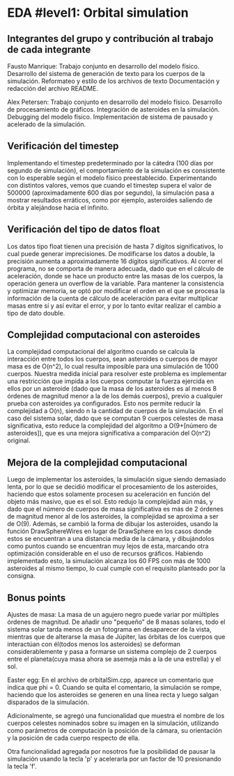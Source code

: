 # EDA #level1: Orbital simulation

## Integrantes del grupo y contribución al trabajo de cada integrante

Fausto Manrique: Trabajo conjunto en desarrollo del modelo físico. Desarrollo del sistema de
generación de texto para los cuerpos de la simulación. Reformateo y estilo de los archivos de texto
Documentación y redacción del archivo README.

Alex Petersen: Trabajo conjunto en desarrollo del modelo físico. Desarrollo de procesamiento de 
gráficos. Integración de asteroides en la simulación. Debugging del modelo físico. Implementación 
de sistema de pausado y acelerado de la simulación.

## Verificación del timestep

Implementando el timestep predeterminado por la cátedra (100 días por segundo de simulación), el 
comportamiento de la simulación es consistente con lo esperable según el modelo físico 
preestablecido. Experimentando con distintos valores, vemos que cuando el timestep supera el valor
de 500000 (aproximadamente 600 días por segundo), la simulación pasa a mostrar resultados erráticos,
como por ejemplo, asteroides saliendo de órbita y alejándose hacia el infinito. 

## Verificación del tipo de datos float

Los datos tipo float tienen una precisión de hasta 7 dígitos significativos, lo cual puede generar 
imprecisiones. De modificarse los datos a double, la precisión aumenta a aproximadamente 16 dígitos
significativos. Al correr el programa, no se comporta de manera adecuada, dado que en el cálculo de 
aceleración, donde se hace un producto entre las masas de los cuerpos, la operación genera un 
overflow de la variable. Para mantener la consistencia y optimizar memoria, se optó por modificar el 
orden en el que se procesa la información de la cuenta de cálculo de aceleración para evitar 
multiplicar masas entre sí y así evitar el error, y por lo tanto evitar realizar el cambio a tipo de 
dato double.

## Complejidad computacional con asteroides

La complejidad computacional del algoritmo cuando se calcula la interacción entre todos los 
cuerpos, sean asteroides o cuerpos de mayor masa es de O(n^2), lo cual resulta imposible para una
simulación de 1000 cuerpos. Nuestra medida inicial para resolver este problema es implementar una
restricción que impida a los cuerpos computar la fuerza ejercida en ellos por un asteroide (dado 
que la masa de los asteroides es al menos 8 órdenes de magnitud menor a la de los demás cuerpos), 
previo a cualquier prueba con asteroides ya configurados. Esto nos permite reducir la complejidad
a O(n), siendo n la cantidad de cuerpos de la simulación. En el caso del sistema solar, dado que se
computan 9 cuerpos celestes de masa significativa, esto reduce la complejidad del algoritmo a 
O(9+[número de asteroides]), que es una mejora significativa a comparación del O(n^2) original.

## Mejora de la complejidad computacional

Luego de implementar los asteroides, la simulación sigue siendo demasiado lenta, por lo que se 
decidió modificar el procesamiento de los asteroides, haciendo que estos solamente procesen su
aceleración en función del objeto más masivo, que es el sol. Esto redujo la complejidad aún más,
y dado que el número de cuerpos de masa significativa es más de 2 órdenes de magnitud menor al de 
los asteroides, la complejidad se aproxima a ser de O(9). Además, se cambió la forma de dibujar
los asteroides, usando la función DrawSphereWires en lugar de DrawSphere en los casos donde estos 
se encuentran a una distancia media de la cámara, y dibujándolos como puntos cuando se encuentran
muy lejos de esta, marcando otra optimización considerable en el uso de recursos gráficos. Habiendo
implementado esto, la simulación alcanza los 60 FPS con más de 1000 asteroides al mismo tiempo, lo 
cual cumple con el requisito planteado por la consigna. 

## Bonus points

Ajustes de masa: La masa de un agujero negro puede variar por múltiples órdenes de magnitud. De 
añadir uno "pequeño" de 8 masas solares, todo el sistema solar tarda menos de un fotograma en 
desaparecer de la vista, mientras que de alterarse la masa de Júpiter, las órbitas de los cuerpos
que interactúan con él(todos menos los asteroides) se deforman considerablemente y pasa a formarse
un sistema complejo de 2 cuerpos entre el planeta(cuya masa ahora se asemeja más a la de una 
estrella) y el sol. 

Easter egg: En el archivo de orbitalSim.cpp, aparece un comentario que indica que phi = 0. Cuando 
se quita el comentario, la simulación se rompe, haciendo que los asteroides se generen en una línea
recta y luego salgan disparados de la simulación.

Adicionalmente, se agregó una funcionalidad que muestra el nombre de los cuerpos celestes nominados
sobre su imagen en la simulación, utilizando como parámetros de computación la posición de la 
cámara, su orientación y la posición de cada cuerpo respecto de ella.

Otra funcionalidad agregada por nosotros fue la posibilidad de pausar la simulación usando la tecla
'p' y acelerarla por un factor de 10 presionando la tecla 'f'.
